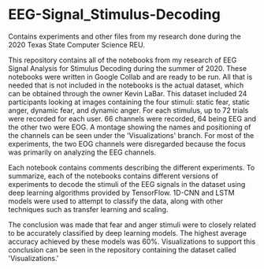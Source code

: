 # EEG-Signal_Stimulus-Decoding
Contains experiments and other files from my research done during the 2020 Texas State Computer Science REU.

This repository contains all of the notebooks from my research of EEG Signal Analysis for Stimulus Decoding during the summer of 2020. These notebooks were written in Google Collab and are ready to be run. All that is needed that is not included in the notebooks is the actual dataset, which can be obtained through the owner Kevin LaBar. This dataset included 24 participants looking at images containing the four stimuli: static fear, static anger, dynamic fear, and dynamic anger. For each stimulus, up to 72 trials were recorded for each user. 66 channels were recorded, 64 being EEG and the other two were EOG. A montage showing the names and positioning of the channels can be seen under the 'Visualizations' branch. For most of the experiments, the two EOG channels were disregarded because the focus was primarily on analyzing the EEG channels.

Each notebook contains comments describing the different experiments. To summarize, each of the notebooks contains different versions of experiments to decode the stimuli of the EEG signals in the dataset using deep learning algorithms provided by TensorFlow. 1D-CNN and LSTM models were used to attempt to classify the data, along with other techniques such as transfer learning and scaling.

The conclusion was made that fear and anger stimuli were to closely related to be accurately classified by deep learning models. The highest average accuracy achieved by these models was 60%. Visualizations to support this conclusion can be seen in the repository containing the dataset called 'Visualizations.'
